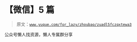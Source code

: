 # 【微信】5 篇

> 原文：[`www.yuque.com/for_lazy/zhoubao/zuadl5fczqxtewa3`](https://www.yuque.com/for_lazy/zhoubao/zuadl5fczqxtewa3)

公众号懒人找资源，懒人专属群分享